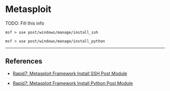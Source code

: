 # Metasploit

TODO: Fill this info

```
msf > use post/windows/manage/install_ssh

msf > use post/windows/manage/install_python
```

---
## References

- [Rapid7: Metasploit Framework Install SSH Post Module](https://github.com/rapid7/metasploit-framework/blob/master/documentation/modules/post/windows/manage/install_ssh.md)

- [Rapid7: Metasploit Framework Install Python Post Module](https://github.com/rapid7/metasploit-framework/blob/master/documentation/modules/post/windows/manage/install_python.md)
